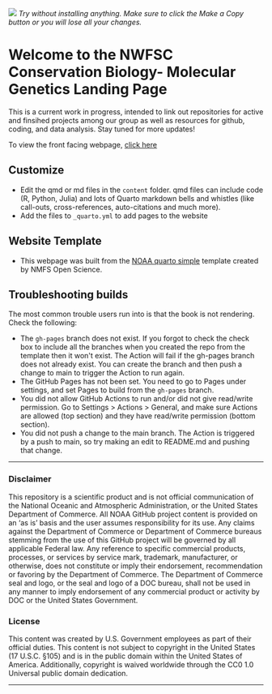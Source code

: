 [![](https://img.shields.io/badge/Open%20In-RStudio%20Cloud-green)](https://rstudio.cloud/content/4771757) *Try without installing anything. Make sure to click the Make a Copy button or you will lose all your changes.*
 
# Welcome to the NWFSC Conservation Biology- Molecular Genetics Landing Page

This is a current work in progress, intended to link out repositories for active and finsihed projects among our group as well as resources for github, coding, and data analysis. Stay tuned for more updates!

To view the front facing webpage, [click here](https://noaa-nwfsc.github.io/CB_Genetics_Landing_Page/)


## Customize

* Edit the qmd or md files in the `content` folder. qmd files can include code (R, Python, Julia) and lots of Quarto markdown bells and whistles (like call-outs, cross-references, auto-citations and much more).
* Add the files to `_quarto.yml` to add pages to the website

## Website Template

* This webpage was built from the [NOAA quarto simple](https://github.com/nmfs-opensci/NOAA-quarto-simple) template created by NMFS Open Science.


## Troubleshooting builds

The most common trouble users run into is that the book is not rendering. Check the following:

* The `gh-pages` branch does not exist. If you forgot to check the check box to include all the branches when you created the repo from the template then it won't exist. The Action will fail if the gh-pages branch does not already exist. You can create the branch and then push a change to main to trigger the Action to run again.
* The GitHub Pages has not been set. You need to go to Pages under settings, and set Pages to build from the `gh-pages` branch.
* You did not allow GitHub Actions to run and/or did not give read/write permission. Go to Settings > Actions > General, and make sure Actions are allowed (top section) and they have read/write permission (bottom section).
* You did not push a change to the main branch. The Action is triggered by a push to main, so try making an edit to README.md and pushing that change.

<hr>

### Disclaimer

This repository is a scientific product and is not official communication of the National Oceanic and Atmospheric Administration, or the United States Department of Commerce. All NOAA GitHub project content is provided on an ‘as is’ basis and the user assumes responsibility for its use. Any claims against the Department of Commerce or Department of Commerce bureaus stemming from the use of this GitHub project will be governed by all applicable Federal law. Any reference to specific commercial products, processes, or services by service mark, trademark, manufacturer, or otherwise, does not constitute or imply their endorsement, recommendation or favoring by the Department of Commerce. The Department of Commerce seal and logo, or the seal and logo of a DOC bureau, shall not be used in any manner to imply endorsement of any commercial product or activity by DOC or the United States Government.

### License

This content was created by U.S. Government employees as part of their official duties. This content is not subject to copyright in the United States (17 U.S.C. §105) and is in the public domain within the United States of America. Additionally, copyright is waived worldwide through the CC0 1.0 Universal public domain dedication.

<hr>
